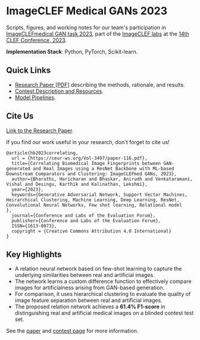 # ImageCLEF Medical GANs 2023

Scripts, figures, and working notes for our team's participation in [ImageCLEFmedical GAN task 2023](https://www.imageclef.org/2023/medical/gans), part of the [ImageCLEF labs](https://www.imageclef.org/2023) at the [14th CLEF Conference, 2023](https://clef2023.clef-initiative.eu/index.php).

**Implementation Stack**: Python, PyTorch, Scikit-learn.

## Quick Links

- [Research Paper [PDF]](https://ceur-ws.org/Vol-3497/paper-116.pdf) describing the methods, rationale, and results.
- [Contest Description and Resources](https://www.imageclef.org/2023/medical/gans).
- [Model Pipelines](./src/).


## Cite Us

[Link to the Research Paper](https://ceur-ws.org/Vol-3497/paper-116.pdf).

If you find our work useful in your research, don't forget to cite us!

```
@article{hb2023correlating,
  url = {https://ceur-ws.org/Vol-3497/paper-116.pdf},
  title={Correlating Biomedical Image Fingerprints between GAN-generated and Real Images using a ResNet Backbone with ML-based Downstream Comparators and Clustering: ImageCLEFmed GANs, 2023},
  author={Bharathi, Haricharan and Bhaskar, Anirudh and Venkataramani, Vishal and Desingu, Karthik and Kalinathan, Lekshmi},
  year={2023},
  keywords={Generative Adversarial Network, Support Vector Machines, Heirarchical Clustering, Machine Learning, Deep Learning, ResNet, Convolutional Neural Networks, Few shot learning, Relational model
},
  journal={Conference and Labs of the Evaluation Forum},
  publisher={Conference and Labs of the Evaluation Forum},
  ISSN={1613-0073},  
  copyright = {Creative Commons Attribution 4.0 International}
}
```

## Key Highlights

- A relation neural network based on few-shot learning to capture the underlying similarities between real and artificial images.
- The network learns a custom difference function to effectively compare images for artificialness arising from GAN-based generation.
- For comparison, it uses hierarchical clustering to evaluate the quality of image feature separation between real and artificial images.
- The proposed relation network achieves a **61.4% F1-score** in distinguishing real and artificial medical images on a blinded contest test set.

See the [paper](https://ceur-ws.org/Vol-3497/paper-116.pdf) and [contest page](https://www.imageclef.org/2023/medical/gans) for more information.

